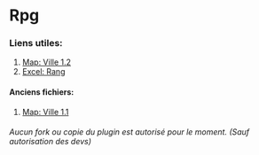 # Rpg

### Liens utiles:

1. [Map: Ville 1.2](https://cdn.discordapp.com/attachments/538082225099636737/914368277021610044/world.rar)
2. [Excel: Rang](https://bit.ly/3xngPdz)

#### Anciens fichiers:

1. [Map: Ville 1.1](https://cdn.discordapp.com/attachments/538082225099636737/913513650390695936/New_World.rar)

###### Aucun fork ou copie du plugin est autorisé pour le moment. (Sauf autorisation des devs)
